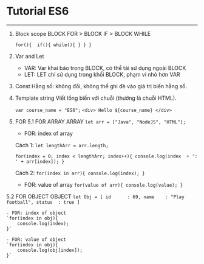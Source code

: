 # Tutorial ES6
----------------------------------------------------
1. 	Block scope
    BLOCK FOR > BLOCK IF > BLOCK WHILE

    `for(){ 
        if(){
            while(){
            }
        }
    }`

2. 	Var and Let
	- VAR: Var khai báo trong BLOCK, có thể tái sử dụng ngoài BLOCK
	- LET: LET chỉ sử dụng trong khối BLOCK, phạm vi nhỏ hơn VAR

3. 	Const
	Hằng số: không đổi, không thể ghi đè vào giá trị biến hằng số.

4. 	Template string
	Viết lồng biến với chuỗi (thường là chuỗi HTML).

	`var course_name = "ES6";`
	`<div> Hello ${course_name} </div>`

5.	FOR 
5.1 FOR ARRAY
	ARRAY
	`let arr = ["Java", "NodeJS", "HTML"];`

	- FOR: index of array

	Cách 1:
	`let lengthArr = arr.length;`

	`for(index = 0; index < lengthArr; index++){
		console.log(index  + ': ' + arr[index]);
	}`

	Cách 2:
	`for(index in arr){
    	console.log(index);
	}`

	- FOR: value of array 
	`for(value of arr){
    	console.log(value);
	}`


5.2	FOR OBJECT
	OBJECT
	`let Obj = [
		id		: 69,
		name	: "Play football",
		status	: true
	]`

	- FOR: index of object
	`for(index in obj){
		console.log(index);
	}`

	- FOR: value of object
	`for(index in obj){
		console.log(obj[index]);
	}`




	







